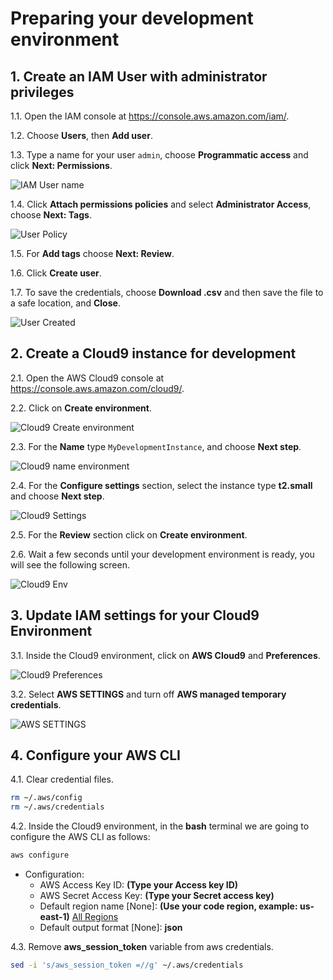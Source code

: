 # Preparing your development environment

## 1. Create an IAM User with administrator privileges

1.1\. Open the IAM console at https://console.aws.amazon.com/iam/.

1.2\. Choose **Users**, then **Add user**.

1.3\. Type a name for your user `admin`, choose **Programmatic access** and click **Next: Permissions**.

![IAM User name](images3/iam-user-name.png)

1.4\. Click **Attach permissions policies** and select **Administrator Access**, choose **Next: Tags**.

![User Policy](images3/iam-user-policy.png)

1.5\. For **Add tags** choose **Next: Review**.

1.6\. Click **Create user**.

1.7\. To save the credentials, choose **Download .csv** and then save the file to a safe location, and **Close**.

![User Created](images3/iam-user-created.png)

## 2. Create a Cloud9 instance for development

2.1\. Open the AWS Cloud9 console at https://console.aws.amazon.com/cloud9/.

2.2\. Click on **Create environment**.

![Cloud9 Create environment](images2/cloud9-create.png)

2.3\. For the **Name** type `MyDevelopmentInstance`, and choose **Next step**.

![Cloud9 name environment](images2/cloud9-name.png)

2.4\. For the **Configure settings** section, select the instance type **t2.small** and choose **Next step**.

![Cloud9 Settings](images2/cloud9-settings.png)

2.5\. For the **Review** section click on **Create environment**.

2.6\. Wait a few seconds until your development environment is ready, you will see the following screen.

![Cloud9 Env](images2/cloud9-env.png)

## 3. Update IAM settings for your Cloud9 Environment

3.1\. Inside the Cloud9 environment, click on **AWS Cloud9** and **Preferences**.

![Cloud9 Preferences](images2/cloud9-preferences.png)

3.2\. Select **AWS SETTINGS** and turn off **AWS managed temporary credentials**.

![AWS SETTINGS](images2/cloud-aws-settings.png)

## 4. Configure your AWS CLI

4.1\. Clear credential files.

``` bash
rm ~/.aws/config
rm ~/.aws/credentials
```

4.2\. Inside the Cloud9 environment, in the **bash** terminal we are going to configure the AWS CLI as follows:

``` bash
aws configure
```

- Configuration:
    - AWS Access Key ID: **(Type your Access key ID)**
    - AWS Secret Access Key: **(Type your Secret access key)**
    - Default region name [None]: **(Use your code region, example: us-east-1)** [All Regions](https://docs.aws.amazon.com/AWSEC2/latest/UserGuide/using-regions-availability-zones.html#concepts-available-regions)
    - Default output format [None]: **json**

4.3\. Remove **aws_session_token** variable from aws credentials.

``` bash
sed -i 's/aws_session_token =//g' ~/.aws/credentials
```